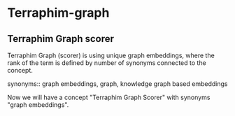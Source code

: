 # Terraphim-graph

## Terraphim Graph scorer

Terraphim Graph (scorer) is using unique graph embeddings, where the rank of the term is defined by number of synonyms connected to the concept.

synonyms:: graph embeddings, graph, knowledge graph based embeddings

Now we will have a concept "Terraphim Graph Scorer" with synonyms "graph embeddings".
